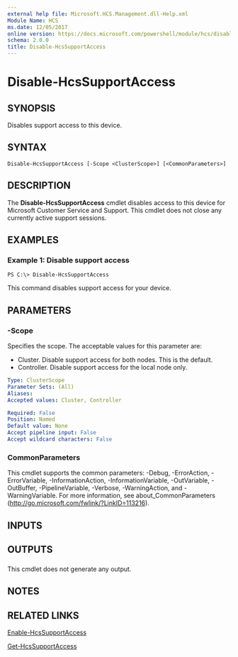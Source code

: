 ```yaml
---
external help file: Microsoft.HCS.Management.dll-Help.xml
Module Name: HCS
ms.date: 12/05/2017
online version: https://docs.microsoft.com/powershell/module/hcs/disable-hcssupportaccess?view=windowsserver2012r2-ps&wt.mc_id=ps-gethelp
schema: 2.0.0
title: Disable-HcsSupportAccess
---
```


# Disable-HcsSupportAccess

## SYNOPSIS
Disables support access to this device.

## SYNTAX

```
Disable-HcsSupportAccess [-Scope <ClusterScope>] [<CommonParameters>]
```

## DESCRIPTION
The **Disable-HcsSupportAccess** cmdlet disables access to this device for Microsoft Customer Service and Support.
This cmdlet does not close any currently active support sessions.

## EXAMPLES

### Example 1: Disable support access
```
PS C:\> Disable-HcsSupportAccess
```

This command disables support access for your device.

## PARAMETERS

### -Scope
Specifies the scope.
The acceptable values for this parameter are:

- Cluster.
Disable support access for both nodes.
This is the default. 
- Controller.
Disable support access for the local node only.

```yaml
Type: ClusterScope
Parameter Sets: (All)
Aliases: 
Accepted values: Cluster, Controller

Required: False
Position: Named
Default value: None
Accept pipeline input: False
Accept wildcard characters: False
```

### CommonParameters
This cmdlet supports the common parameters: -Debug, -ErrorAction, -ErrorVariable, -InformationAction, -InformationVariable, -OutVariable, -OutBuffer, -PipelineVariable, -Verbose, -WarningAction, and -WarningVariable. For more information, see about_CommonParameters (http://go.microsoft.com/fwlink/?LinkID=113216).

## INPUTS

## OUTPUTS

###  
This cmdlet does not generate any output.

## NOTES

## RELATED LINKS

[Enable-HcsSupportAccess](./Enable-HcsSupportAccess.md)

[Get-HcsSupportAccess](./Get-HcsSupportAccess.md)

